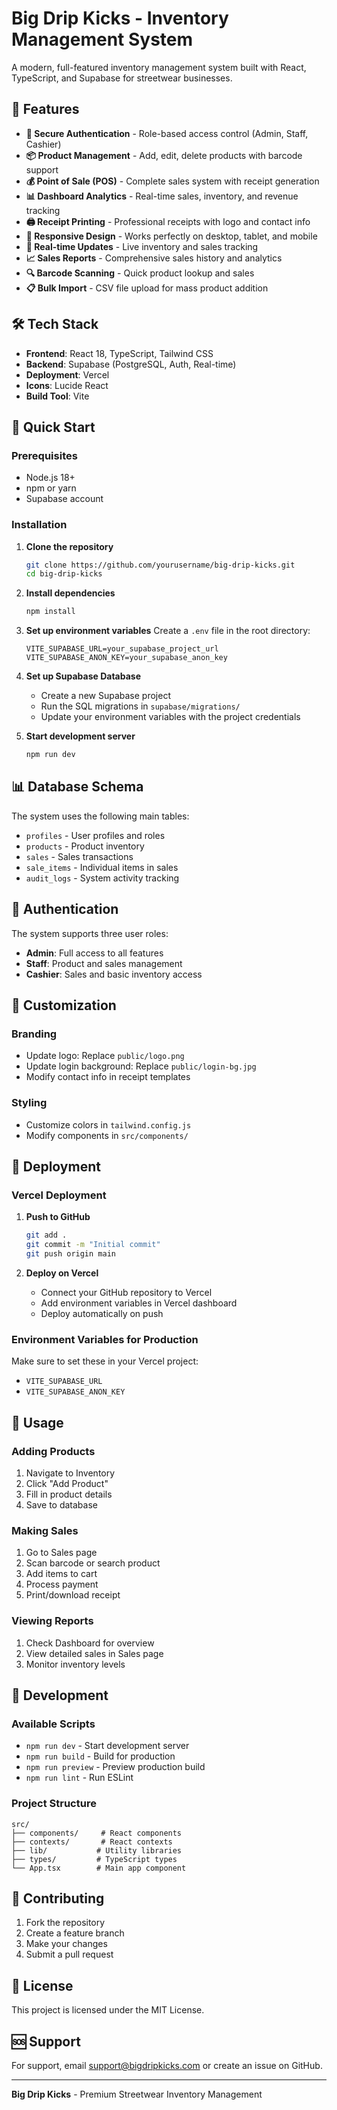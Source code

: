 # Big Drip Kicks - Inventory Management System

A modern, full-featured inventory management system built with React, TypeScript, and Supabase for streetwear businesses.

## 🚀 Features

- **🔐 Secure Authentication** - Role-based access control (Admin, Staff, Cashier)
- **📦 Product Management** - Add, edit, delete products with barcode support
- **💰 Point of Sale (POS)** - Complete sales system with receipt generation
- **📊 Dashboard Analytics** - Real-time sales, inventory, and revenue tracking
- **🖨️ Receipt Printing** - Professional receipts with logo and contact info
- **📱 Responsive Design** - Works perfectly on desktop, tablet, and mobile
- **🔄 Real-time Updates** - Live inventory and sales tracking
- **📈 Sales Reports** - Comprehensive sales history and analytics
- **🔍 Barcode Scanning** - Quick product lookup and sales
- **📋 Bulk Import** - CSV file upload for mass product addition

## 🛠️ Tech Stack

- **Frontend**: React 18, TypeScript, Tailwind CSS
- **Backend**: Supabase (PostgreSQL, Auth, Real-time)
- **Deployment**: Vercel
- **Icons**: Lucide React
- **Build Tool**: Vite

## 🚀 Quick Start

### Prerequisites

- Node.js 18+ 
- npm or yarn
- Supabase account

### Installation

1. **Clone the repository**
   ```bash
   git clone https://github.com/yourusername/big-drip-kicks.git
   cd big-drip-kicks
   ```

2. **Install dependencies**
   ```bash
   npm install
   ```

3. **Set up environment variables**
   Create a `.env` file in the root directory:
   ```env
   VITE_SUPABASE_URL=your_supabase_project_url
   VITE_SUPABASE_ANON_KEY=your_supabase_anon_key
   ```

4. **Set up Supabase Database**
   - Create a new Supabase project
   - Run the SQL migrations in `supabase/migrations/`
   - Update your environment variables with the project credentials

5. **Start development server**
   ```bash
   npm run dev
   ```

## 📊 Database Schema

The system uses the following main tables:
- `profiles` - User profiles and roles
- `products` - Product inventory
- `sales` - Sales transactions
- `sale_items` - Individual items in sales
- `audit_logs` - System activity tracking

## 🔐 Authentication

The system supports three user roles:
- **Admin**: Full access to all features
- **Staff**: Product and sales management
- **Cashier**: Sales and basic inventory access

## 🎨 Customization

### Branding
- Update logo: Replace `public/logo.png`
- Update login background: Replace `public/login-bg.jpg`
- Modify contact info in receipt templates

### Styling
- Customize colors in `tailwind.config.js`
- Modify components in `src/components/`

## 🚀 Deployment

### Vercel Deployment

1. **Push to GitHub**
   ```bash
   git add .
   git commit -m "Initial commit"
   git push origin main
   ```

2. **Deploy on Vercel**
   - Connect your GitHub repository to Vercel
   - Add environment variables in Vercel dashboard
   - Deploy automatically on push

### Environment Variables for Production

Make sure to set these in your Vercel project:
- `VITE_SUPABASE_URL`
- `VITE_SUPABASE_ANON_KEY`

## 📱 Usage

### Adding Products
1. Navigate to Inventory
2. Click "Add Product"
3. Fill in product details
4. Save to database

### Making Sales
1. Go to Sales page
2. Scan barcode or search product
3. Add items to cart
4. Process payment
5. Print/download receipt

### Viewing Reports
1. Check Dashboard for overview
2. View detailed sales in Sales page
3. Monitor inventory levels

## 🔧 Development

### Available Scripts

- `npm run dev` - Start development server
- `npm run build` - Build for production
- `npm run preview` - Preview production build
- `npm run lint` - Run ESLint

### Project Structure

```
src/
├── components/     # React components
├── contexts/       # React contexts
├── lib/           # Utility libraries
├── types/         # TypeScript types
└── App.tsx        # Main app component
```

## 🤝 Contributing

1. Fork the repository
2. Create a feature branch
3. Make your changes
4. Submit a pull request

## 📄 License

This project is licensed under the MIT License.

## 🆘 Support

For support, email support@bigdripkicks.com or create an issue on GitHub.

---

**Big Drip Kicks** - Premium Streetwear Inventory Management
